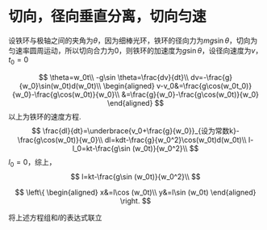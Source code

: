 # 切向，径向垂直分离，切向匀速

设铁环与极轴之间的夹角为$\theta$，因为细棒光环，铁环的径向力为$mg\sin \theta$，切向为匀速率圆周运动，所以切向合力为$0$，则铁环的加速度为$g\sin\theta$，设径向速度为$v$，$t_0=0$

$$
\theta=w_0t\\
-g\sin \theta=\frac{dv}{dt}\\
dv=-\frac{g}{w_0}\sin(w_0t)d(w_0t)\\
\begin{aligned}
v-v_0&=\frac{g\cos(w_0t_0)}{w_0}-\frac{g\cos(w_0t)}{w_0}\\
&=\frac{g}{w_0}-\frac{g\cos(w_0t)}{w_0}
\end{aligned}
$$
以上为铁环的速度方程.
$$
\frac{dl}{dt}=\underbrace{v_0+\frac{g}{w_0}}_{设为常数k}-\frac{g\cos(w_0t)}{w_0}\\
dl=kdt-\frac{g}{w_0^2}\cos(w_0t)d(w_0t)\\
l-l_0=kt-\frac{g\sin (w_0t)}{w_0^2}\\
$$
$l_0=0$，综上，
$$
l=kt-\frac{g\sin (w_0t)}{w_0^2}\\
$$

$$
\left\{
\begin{aligned}
x&=l\cos (w_0t)\\
y&=l\sin (w_0t)
\end{aligned}
\right.
$$

将上述方程组和$l$的表达式联立
